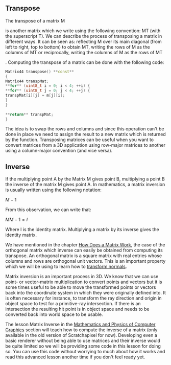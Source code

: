 ## Transpose

The transpose of a matrix M

is another matrix which we write using the following convention: MT (with the superscript T). We can describe the process of transposing a matrix in different ways. It can be seen as: reflecting M over its main diagonal (from left to right, top to bottom) to obtain MT, writing the rows of M as the columns of MT or reciprocally, writing the columns of M as the rows of MT

. Computing the transpose of a matrix can be done with the following code:

```cpp
Matrix44 transpose() **const**  
{  
Matrix44 transpMat;  
**for** (uint8_t i = 0; i < 4; ++i) {  
**for** (uint8_t j = 0; j < 4; ++j) {  
transpMat[i][j] = m[j][i];  
}  
}  
  
**return** transpMat;  
}  
```
The idea is to swap the rows and columns and since this operation can't be done in place we need to assign the result to a new matrix which is returned by the function. Transposing matrices can be useful when you want to convert matrices from a 3D application using row-major matrices to another using a column-major convention (and vice versa).

## Inverse

If the multiplying point A by the Matrix M gives point B, multiplying a point B the inverse of the matrix M gives point A. In mathematics, a matrix inversion is usually written using the following notation:

$M−1$

From this observation, we can write that:

$MM−1=I$

Where I is the identity matrix. Multiplying a matrix by its inverse gives the identity matrix.

We have mentioned in the chapter [How Does a Matrix Work](http://www.scratchapixel.com/lessons/mathematics-physics-for-computer-graphics/geometry/how-does-matrix-work-part-2), the case of the orthogonal matrix which inverse can easily be obtained from computing its transpose. An orthogonal matrix is a square matrix with real entries whose columns and rows are orthogonal unit vectors. This is an important property which we will be using to learn how to [transform normals](http://www.scratchapixel.com/lessons/mathematics-physics-for-computer-graphics/geometry/transforming-normals).

Matrix inversion is an important process in 3D. We know that we can use point- or vector-matrix multiplication to convert points and vectors but it is some times useful to be able to move the transformed points or vectors back into the coordinate system in which they were originally defined into. It is often necessary for instance, to transform the ray direction and origin in object space to test for a primitive-ray intersection. If there is an intersection the resulting hit point is in object space and needs to be converted back into world space to be usable.

The lesson Matrix Inverse in the [Mathematics and Physics of Computer Graphics](http://www.scratchapixel.com/lessons/mathematics-physics-for-computer-graphics) section will teach how to compute the inverse of a matrix (only available in the old version of Scratchapixel for now). Developing even a basic renderer without being able to use matrices and their inverse would be quite limited so we will be providing some code in this lesson for doing so. You can use this code without worrying to much about how it works and read this advanced lesson another time if you don't feel ready yet.
